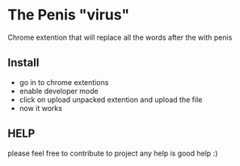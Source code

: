 # The Penis "virus"
Chrome extention that will replace all the words after the with penis

## Install
 * go in to chrome extentions
 * enable developer mode
 * click on upload unpacked extention and upload the file 
 * now it works
 
## HELP
please feel free to contribute to project any help is good help :)
